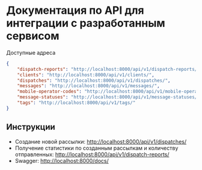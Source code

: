 # Документация по API для интеграции с разработанным сервисом

Доступные адреса
```json
{
    "dispatch-reports": "http://localhost:8000/api/v1/dispatch-reports/",
    "clients": "http://localhost:8000/api/v1/clients/",
    "dispatches": "http://localhost:8000/api/v1/dispatches/",
    "messages": "http://localhost:8000/api/v1/messages/",
    "mobile-operator-codes": "http://localhost:8000/api/v1/mobile-operator-codes/",
    "message-statuses": "http://localhost:8000/api/v1/message-statuses/",
    "tags": "http://localhost:8000/api/v1/tags/"
}
```

## Инструкции
- Создание новой рассылки: [http://localhost:8000/api/v1/dispatches/](create_dispatches.md)
- Получение статистики по созданным рассылкам и количеству отправленных: [http://localhost:8000/api/v1/dispatch-reports/](get_despatches_report.md)
- Swagger: [http://localhost:8000/docs/](http://localhost:8000/docs/)